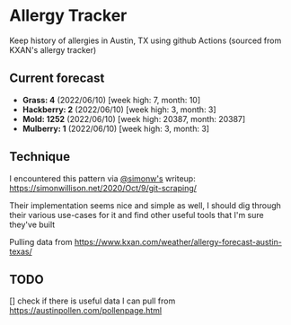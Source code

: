 # Allergy Tracker

Keep history of allergies in Austin, TX using github Actions (sourced from KXAN's allergy tracker)

## Current forecast
<!-- INJECT FORECAST -->
- **Grass: 4** (2022/06/10)  [week high: 7, month: 10]
- **Hackberry: 2** (2022/06/10)  [week high: 3, month: 3]
- **Mold: 1252** (2022/06/10)  [week high: 20387, month: 20387]
- **Mulberry: 1** (2022/06/10)  [week high: 3, month: 3]
<!-- END INJECT FORECAST -->

## Technique

I encountered this pattern via [@simonw's](https://github.com/simonw) writeup: https://simonwillison.net/2020/Oct/9/git-scraping/

Their implementation seems nice and simple as well, I should dig through their various use-cases for it and find other useful tools that I'm sure they've built

Pulling data from https://www.kxan.com/weather/allergy-forecast-austin-texas/

## TODO

[] check if there is useful data I can pull from https://austinpollen.com/pollenpage.html
